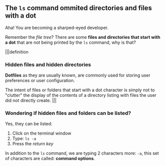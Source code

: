 ## The `ls` command ommited directories and files with a dot

Aha! You are becoming a sharped-eyed developer.

Remember the _file tree_? There are some __files and directories that start with a dot__ that are not being printed by the `ls` command, why is that? 

|||definition
### Hidden files and hidden directories
__Dotfiles__ as they are usually known, are commonly used for storing user preferences or user configuration. 

The intent of files or folders that start with a dot character is simply not to "clutter" the display of the contents of a directory listing with files the user did not directly create.
|||

### Wondering if hidden files and folders can be listed?

Yes, they can be listed: 

1. Click on the terminal window
2. Type: `ls -a`
3. Press the _return key_

In addition to the `ls` command, we are typing 2 characters more: `-a`, this set of characters are called: __command options__.